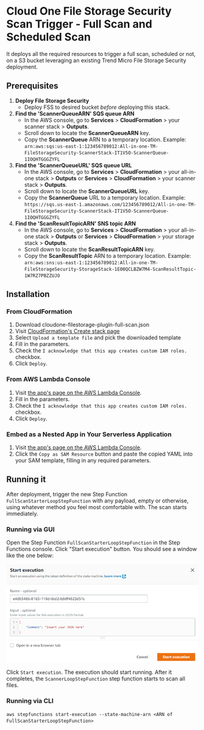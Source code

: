 # Cloud One File Storage Security Scan Trigger - Full Scan and Scheduled Scan

It deploys all the required resources to trigger a full scan, scheduled or not, on a S3 bucket leveraging an existing Trend Micro File Storage Security deployment.

## Prerequisites

1. **Deploy File Storage Security**
    - Deploy FSS to desired bucket *before* deploying this stack.
2. **Find the 'ScannerQueueARN' SQS queue ARN**
    - In the AWS console, go to **Services** > **CloudFormation** > your scanner stack > **Outputs**.
    - Scroll down to locate the **ScannerQueueARN** key.
    - Copy the **ScannerQueue** ARN to a temporary location. Example: `arn:aws:sqs:us-east-1:123456789012:All-in-one-TM-FileStorageSecurity-ScannerStack-IT1V5O-ScannerQueue-1IOQHTGGGZYFL`
3. **Find the 'ScannerQueueURL' SQS queue URL**
    - In the AWS console, go to **Services** > **CloudFormation** > your all-in-one stack > **Outputs**  or **Services** > **CloudFormation** > your scanner stack > **Outputs**.
    - Scroll down to locate the  **ScannerQueueURL** key.
    - Copy the **ScannerQueue** URL to a temporary location. Example: `https://sqs.us-east-1.amazonaws.com/123456789012/All-in-one-TM-FileStorageSecurity-ScannerStack-IT1V5O-ScannerQueue-1IOQHTGGGZYFL`
4. **Find the 'ScanResultTopicARN' SNS topic ARN**
    - In the AWS console, go to **Services** > **CloudFormation** > your all-in-one stack > **Outputs**  or **Services** > **CloudFormation** > your storage stack > **Outputs**.
    - Scroll down to locate the  **ScanResultTopicARN** key.
    - Copy the **ScanResultTopic** ARN to a temporary location. Example: `arn:aws:sns:us-east-1:123456789012:All-in-one-TM-FileStorageSecurity-StorageStack-1E00QCLBZW7M4-ScanResultTopic-1W7RZ7PBZZUJO`

## Installation

### From CloudFormation

1. Download cloudone-filestorage-plugin-full-scan.json
2. Visit [CloudFormation's Create stack page](https://console.aws.amazon.com/cloudformation/home?region=us-east-1#/stacks/create/template)
3. Select `Upload a template file` and pick the downloaded template
4. Fill in the parameters.
5. Check the `I acknowledge that this app creates custom IAM roles.` checkbox.
6. Click `Deploy`.

### From AWS Lambda Console

1. Visit [the app's page on the AWS Lambda Console](https://console.aws.amazon.com/lambda/home?#/create/app?applicationId=arn:aws:serverlessrepo:us-east-1:415485722356:applications/cloudone-filestorage-plugin-trigger-full-scheduled-scan).
2. Fill in the parameters.
3. Check the `I acknowledge that this app creates custom IAM roles.` checkbox.
4. Click `Deploy`.

### Embed as a Nested App in Your Serverless Application

1. Visit [the app's page on the AWS Lambda Console](https://console.aws.amazon.com/lambda/home?#/create/app?applicationId=arn:aws:serverlessrepo:us-east-1:415485722356:applications/cloudone-filestorage-plugin-trigger-full-scheduled-scan).
2. Click the `Copy as SAM Resource` button and paste the copied YAML into your SAM template, filling in any required parameters.

## Running it

After deployment, trigger the new Step Function `FullScanStarterLoopStepFunction` with any payload, empty or otherwise, using whatever method you feel most comfortable with. The scan starts immediately.

### Running via GUI

Open the Step Function `FullScanStarterLoopStepFunction` in the Step Functions console. Click "Start execution" button. You should see a window like the one below:

![Start Execution](images/start-execution.png)

Click `Start execution`. The execution should start running. After it completes, the `ScannerLoopStepFunction` step function starts to scan all files.

### Running via CLI

`aws stepfunctions start-execution --state-machine-arn <ARN of FullScanStarterLoopStepFunction>`
